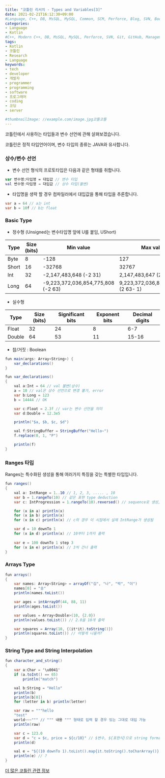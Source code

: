 ```yaml
---
title: "코틀린 리서치 - Types and Variables[3]"
date: 2021-02-21T16:12:30+09:00
#Language, C++, DB, MsSQL, MySQL, Common, SCM, Perforce, Blog, SVN, Book, Study, VOCA, Kotlin
categories:
- Language
- Kotlin
#C++, Modern C++, DB, MsSQL, MySQL, Perforce, SVN, Git, GitHub, Management, Blog, Hugo, Architecture, Kotlin, Research
tags:
- Kotlin
- 코틀린
- Research
- Language
keywords:
- tech
- developer
- 개발자
- programmer
- programming
- software
- 프로그래머
- coding
- 코딩
- server

#thumbnailImage: //example.com/image.jpg코틀코틀
---
```


코틀린에서 사용하는 타입들과 변수 선언에 관해 살펴보겠습니다.

<!--more-->

코틀린은 정적 타입언어이며, 변수 타입의 종류는 JAVA와 유사합니다.

  

### 상수/변수 선언

- 변수 선언 형식의 프로토타입은 다음과 같은 형태를 취합니다.

```kotlin
var 변수명:타입명 = 대입값 // 변수 타입
val 변수명:타입명 = 대입값 // 상수 타입(불변)
```

- 타입명을 생략 할 경우 컴파일러에서 대입값을 통해 타입을 추론합니다.

```c#
var a = 64 // a는 int
var b = 10f // b는 float
```



### Basic Type

- 정수형 (Unsigned는 변수타입명 앞에 U를 붙임, UShort)

| Type  | Size (bits) | Min value                          | Max value                           |
| ----- | ----------- | ---------------------------------- | ----------------------------------- |
| Byte  | 8           | -128                               | 127                                 |
| Short | 16          | -32768                             | 32767                               |
| Int   | 32          | -2,147,483,648 (-2 31)             | 2,147,483,647 (2 31- 1)             |
| Long  | 64          | -9,223,372,036,854,775,808 (-2 63) | 9,223,372,036,854,775,807 (2 63- 1) |

- 실수형

| Type   | Size (bits) | Significant bits | Exponent bits | Decimal digits |
| ------ | ----------- | ---------------- | ------------- | -------------- |
| Float  | 32          | 24               | 8             | 6-7            |
| Double | 64          | 53               | 11            | 15-16          |

- 참/거짓 : Boolean

```c#
fun main(args: Array<String>) {
    var_declarations()
}

fun var_declarations()
{
    val a:Int = 64 // val 불변(상수)
    a = 10 // val은 상수 선언으로 변경 불가, error
    var b:Long = 123
    b = 14444 // OK

    var c:Float = 2.3f // var는 변수 선언을 의미
    var d:Double = 12.3e5

    println("$a, $b, $c, $d")

    val f:StringBuffer = StringBuffer("Hello~")
    f.replace(0, 1, "P")

    println(f)
}
```



### Ranges 타입

Ranges는 특수화된 생성을 통해 여러가지 특징을 갖는 특별한 타입입니다.

```c#
fun ranges()
{
    val a: IntRange = 1..10 // 1, 2, 3, ..... , 10
    var b = 1.rangeTo(10) // 같은 표현 type deduction
    var c: IntProgression = 1.rangeTo(10).reversed() // sequence로 생성, 지연된 연산을 수행

    for (x in a) println(x)
    for (x in b) println(x)
    for (x in c) println(x) // c의 경우 이 시점에서 실제 IntRange가 생성됨

    var d = 10 downTo 1
    for (x in d) println(x) // 10부터 1까지 출력
    
    var e = 100 downTo 1 step 3
    for (x in e) println(x) // 3씩 건너 출력
}
```





### Arrays Type

```c#
fun arrays()
{
    var names: Array<String> = arrayOf("김", "나", "박", "이")
    names[0] = "송"
    println(names.toList())

    var ages = intArrayOf(44, 88, 11)
    println(ages.toList())

    var values = Array<Double>(10, {2.0})
    println(values.toList()) // 2.0을 10개 출력

    var squares = Array(10, {(it*it).toString()})
    println(squares.toList()) // 어떻게 나올까?
}
```



### String Type and String Interpolation

```c#
fun character_and_string()
{
    var a:Char = '\u0041'
    if (a.toInt() == 65)
        println("match")

    val b:String = "Hello"
    println(b)
    println(b[0])
    for (letter in b) println(letter)

    var raw = """hello
    "test"
    world~~~""" // """ 내용 """ 형태로 입력 할 경우 있는 그대로 대입 가능
    println(raw)

    var c = 123.0
    var d = "c = $c, price = ${c/10}" // $변수, ${표현식}으로 string formating 가능
    println(d)

    val e = "${(10 downTo 1).toList().map{it.toString().toCharArray()}.joinToString()}"
    println(e) // ?
}
```



[더 많은 코틀린 관련 정보](https://kotlinlang.org/docs/reference/)

